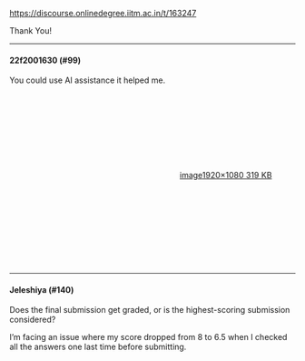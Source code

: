 https://discourse.onlinedegree.iitm.ac.in/t/163247

Thank You!</p><hr>

<h4>22f2001630 (#99)</h4>
<p>You could use AI assistance it helped me.<br/>
<div class="lightbox-wrapper"><a class="lightbox" data-download-href="/uploads/short-url/68mDQR6xNrgCqdtTqARvhJuHXrj.png?dl=1" href="https://europe1.discourse-cdn.com/flex013/uploads/iitm/original/3X/2/a/2aff1e5adc662611798f393d90115b2597dd0e31.png" rel="noopener nofollow ugc" title="image"><div class="meta"><svg aria-hidden="true" class="fa d-icon d-icon-far-image svg-icon"><use href="#far-image"></use></svg><span class="filename">image</span><span class="informations">1920×1080 319 KB</span><svg aria-hidden="true" class="fa d-icon d-icon-discourse-expand svg-icon"><use href="#discourse-expand"></use></svg></div></a></div></p><hr>

<h4>Jeleshiya (#140)</h4>
<p>Does the final submission get graded, or is the highest-scoring submission considered?</p>
<p>I’m facing an issue where my score dropped from 8 to 6.5 when I checked all the answers one last time before submitting.